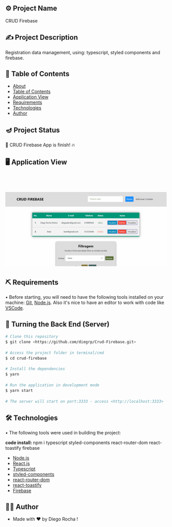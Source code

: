 ## ⚙️ Project Name <a name = "projectname" ></a>

<p align="left">CRUD Firebase</p>

## ✍️ Project Description

<p align="left">Registration data management, using: typescript, styled components and firebase.</p>

## 🏁 Table of Contents <a name = "table-of-contents" ></a>

- [About](#projectname)
- [Table of Contents](#table-of-contents)
- [Application View](#application-view)
- [Requirements](#requirements)
- [Technologies](#technologies)
- [Author](#author)

## 🪔 Project Status 

<p align="left"> 
  🚀 CRUD Firebase App is finish! 🔥
</p>

## 🖥️ Application View <a name = "application-view" ></a>

<br/>
<h1 align="center">
  <img alt="photo gallery" src="./public/images/assets/crud-firebase.gif" />
</h1>

## ⛏️ Requirements <a name = "requirements" ></a>

• Before starting, you will need to have the following tools installed on your machine:
[Git](https://git-scm.com), [Node.js](https://nodejs.org/en/). 
Also it's nice to have an editor to work with code like [VSCode](https://code.visualstudio.com/).

## 🎲 Turning the Back End (Server)

```bash
# Clone this repository
$ git clone <https://github.com/diegrp/Crud-Firebase.git>

# Access the project folder in terminal/cmd
$ cd crud-firebase

# Install the dependencies
$ yarn

# Run the application in development mode
$ yarn start

# The server will start on port:3333 - access <http://localhost:3333>
```

## 🛠️ Technologies <a name = "technologies" ></a>

• The following tools were used in building the project: 

<b>code install: </b>npm i typescript styled-components react-router-dom react-toastify firebase

- [Node.js](https://nodejs.org/en/)
- [React.js](https://pt-br.reactjs.org/)
- [Typescript](https://www.npmjs.com/package/typescript)
- [styled-components](https://styled-components.com)
- [react-router-dom](https://www.npmjs.com/package/react-router-dom)
- [react-toastify](https://fkhadra.github.io/react-toastify/installation)
- [Firebase](https://www.npmjs.com/package/firebase)

## 👨‍💼 Author <a name = "author" ></a>

- Made with ❤️ by Diego Rocha !